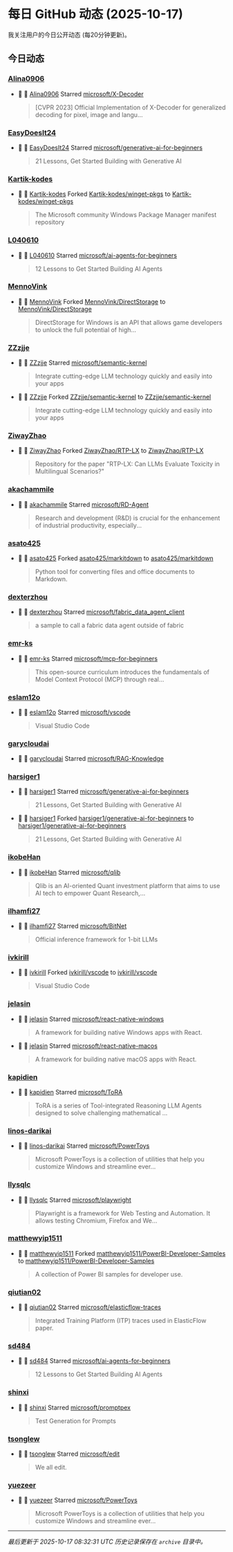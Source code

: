 # 每日 GitHub 动态 (2025-10-17)

我关注用户的今日公开动态 (每20分钟更新)。

## 今日动态

### [Alina0906](https://github.com/Alina0906)
- 🌟 👤 [Alina0906](https://github.com/Alina0906) Starred [microsoft/X-Decoder](https://github.com/microsoft/X-Decoder)
  > [CVPR 2023] Official Implementation of X-Decoder for generalized decoding for pixel, image and langu...

### [EasyDoesIt24](https://github.com/EasyDoesIt24)
- 🌟 👤 [EasyDoesIt24](https://github.com/EasyDoesIt24) Starred [microsoft/generative-ai-for-beginners](https://github.com/microsoft/generative-ai-for-beginners)
  > 21 Lessons, Get Started Building with Generative AI 

### [Kartik-kodes](https://github.com/Kartik-kodes)
- 🍴 👤 [Kartik-kodes](https://github.com/Kartik-kodes) Forked [Kartik-kodes/winget-pkgs](https://github.com/Kartik-kodes/winget-pkgs) to [Kartik-kodes/winget-pkgs](https://github.com/Kartik-kodes/winget-pkgs)
  > The Microsoft community Windows Package Manager manifest repository

### [L040610](https://github.com/L040610)
- 🌟 👤 [L040610](https://github.com/L040610) Starred [microsoft/ai-agents-for-beginners](https://github.com/microsoft/ai-agents-for-beginners)
  > 12 Lessons to Get Started Building AI Agents

### [MennoVink](https://github.com/MennoVink)
- 🍴 👤 [MennoVink](https://github.com/MennoVink) Forked [MennoVink/DirectStorage](https://github.com/MennoVink/DirectStorage) to [MennoVink/DirectStorage](https://github.com/MennoVink/DirectStorage)
  > DirectStorage for Windows is an API that allows game developers to unlock the full potential of high...

### [ZZzjje](https://github.com/ZZzjje)
- 🌟 👤 [ZZzjje](https://github.com/ZZzjje) Starred [microsoft/semantic-kernel](https://github.com/microsoft/semantic-kernel)
  > Integrate cutting-edge LLM technology quickly and easily into your apps
- 🍴 👤 [ZZzjje](https://github.com/ZZzjje) Forked [ZZzjje/semantic-kernel](https://github.com/ZZzjje/semantic-kernel) to [ZZzjje/semantic-kernel](https://github.com/ZZzjje/semantic-kernel)
  > Integrate cutting-edge LLM technology quickly and easily into your apps

### [ZiwayZhao](https://github.com/ZiwayZhao)
- 🍴 👤 [ZiwayZhao](https://github.com/ZiwayZhao) Forked [ZiwayZhao/RTP-LX](https://github.com/ZiwayZhao/RTP-LX) to [ZiwayZhao/RTP-LX](https://github.com/ZiwayZhao/RTP-LX)
  > Repository for the paper "RTP-LX: Can LLMs Evaluate Toxicity in Multilingual Scenarios?"

### [akachammile](https://github.com/akachammile)
- 🌟 👤 [akachammile](https://github.com/akachammile) Starred [microsoft/RD-Agent](https://github.com/microsoft/RD-Agent)
  > Research and development (R&D) is crucial for the enhancement of industrial productivity, especially...

### [asato425](https://github.com/asato425)
- 🍴 👤 [asato425](https://github.com/asato425) Forked [asato425/markitdown](https://github.com/asato425/markitdown) to [asato425/markitdown](https://github.com/asato425/markitdown)
  > Python tool for converting files and office documents to Markdown.

### [dexterzhou](https://github.com/dexterzhou)
- 🌟 👤 [dexterzhou](https://github.com/dexterzhou) Starred [microsoft/fabric_data_agent_client](https://github.com/microsoft/fabric_data_agent_client)
  > a sample to call a fabric data agent outside of fabric

### [emr-ks](https://github.com/emr-ks)
- 🌟 👤 [emr-ks](https://github.com/emr-ks) Starred [microsoft/mcp-for-beginners](https://github.com/microsoft/mcp-for-beginners)
  > This open-source curriculum introduces the fundamentals of Model Context Protocol (MCP) through real...

### [eslam12o](https://github.com/eslam12o)
- 🌟 👤 [eslam12o](https://github.com/eslam12o) Starred [microsoft/vscode](https://github.com/microsoft/vscode)
  > Visual Studio Code

### [garycloudai](https://github.com/garycloudai)
- 🌟 👤 [garycloudai](https://github.com/garycloudai) Starred [microsoft/RAG-Knowledge](https://github.com/microsoft/RAG-Knowledge)

### [harsiger1](https://github.com/harsiger1)
- 🌟 👤 [harsiger1](https://github.com/harsiger1) Starred [microsoft/generative-ai-for-beginners](https://github.com/microsoft/generative-ai-for-beginners)
  > 21 Lessons, Get Started Building with Generative AI 
- 🍴 👤 [harsiger1](https://github.com/harsiger1) Forked [harsiger1/generative-ai-for-beginners](https://github.com/harsiger1/generative-ai-for-beginners) to [harsiger1/generative-ai-for-beginners](https://github.com/harsiger1/generative-ai-for-beginners)
  > 21 Lessons, Get Started Building with Generative AI 

### [ikobeHan](https://github.com/ikobeHan)
- 🌟 👤 [ikobeHan](https://github.com/ikobeHan) Starred [microsoft/qlib](https://github.com/microsoft/qlib)
  > Qlib is an AI-oriented Quant investment platform that aims to use AI tech to empower Quant Research,...

### [ilhamfi27](https://github.com/ilhamfi27)
- 🌟 👤 [ilhamfi27](https://github.com/ilhamfi27) Starred [microsoft/BitNet](https://github.com/microsoft/BitNet)
  > Official inference framework for 1-bit LLMs

### [ivkirill](https://github.com/ivkirill)
- 🍴 👤 [ivkirill](https://github.com/ivkirill) Forked [ivkirill/vscode](https://github.com/ivkirill/vscode) to [ivkirill/vscode](https://github.com/ivkirill/vscode)
  > Visual Studio Code

### [jelasin](https://github.com/jelasin)
- 🌟 👤 [jelasin](https://github.com/jelasin) Starred [microsoft/react-native-windows](https://github.com/microsoft/react-native-windows)
  > A framework for building native Windows apps with React.
- 🌟 👤 [jelasin](https://github.com/jelasin) Starred [microsoft/react-native-macos](https://github.com/microsoft/react-native-macos)
  > A framework for building native macOS apps with React.

### [kapidien](https://github.com/kapidien)
- 🌟 👤 [kapidien](https://github.com/kapidien) Starred [microsoft/ToRA](https://github.com/microsoft/ToRA)
  > ToRA is a series of Tool-integrated Reasoning LLM Agents designed to solve challenging mathematical ...

### [linos-darikai](https://github.com/linos-darikai)
- 🌟 👤 [linos-darikai](https://github.com/linos-darikai) Starred [microsoft/PowerToys](https://github.com/microsoft/PowerToys)
  > Microsoft PowerToys is a collection of utilities that help you customize Windows and streamline ever...

### [llysqlc](https://github.com/llysqlc)
- 🌟 👤 [llysqlc](https://github.com/llysqlc) Starred [microsoft/playwright](https://github.com/microsoft/playwright)
  > Playwright is a framework for Web Testing and Automation. It allows testing Chromium, Firefox and We...

### [matthewyip1511](https://github.com/matthewyip1511)
- 🍴 👤 [matthewyip1511](https://github.com/matthewyip1511) Forked [matthewyip1511/PowerBI-Developer-Samples](https://github.com/matthewyip1511/PowerBI-Developer-Samples) to [matthewyip1511/PowerBI-Developer-Samples](https://github.com/matthewyip1511/PowerBI-Developer-Samples)
  > A collection of Power BI samples for developer use.

### [qiutian02](https://github.com/qiutian02)
- 🌟 👤 [qiutian02](https://github.com/qiutian02) Starred [microsoft/elasticflow-traces](https://github.com/microsoft/elasticflow-traces)
  > Integrated Training Platform (ITP) traces used in ElasticFlow paper.

### [sd484](https://github.com/sd484)
- 🌟 👤 [sd484](https://github.com/sd484) Starred [microsoft/ai-agents-for-beginners](https://github.com/microsoft/ai-agents-for-beginners)
  > 12 Lessons to Get Started Building AI Agents

### [shinxi](https://github.com/shinxi)
- 🌟 👤 [shinxi](https://github.com/shinxi) Starred [microsoft/promptpex](https://github.com/microsoft/promptpex)
  > Test Generation for Prompts

### [tsonglew](https://github.com/tsonglew)
- 🌟 👤 [tsonglew](https://github.com/tsonglew) Starred [microsoft/edit](https://github.com/microsoft/edit)
  > We all edit.

### [yuezeer](https://github.com/yuezeer)
- 🌟 👤 [yuezeer](https://github.com/yuezeer) Starred [microsoft/PowerToys](https://github.com/microsoft/PowerToys)
  > Microsoft PowerToys is a collection of utilities that help you customize Windows and streamline ever...


---
*最后更新于 2025-10-17 08:32:31 UTC*
*历史记录保存在 `archive` 目录中。*
